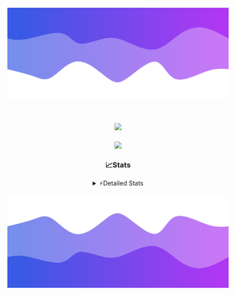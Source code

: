 ![Header](./header.png)
<div align="center">

<h1 align="center">
  <a href="https://git.io/typing-svg">
    <img src="https://readme-typing-svg.herokuapp.com/?lines=Hello,+There!+%F0%9F%91%8B;This+is+chicho.;Owner+on+Ocean;&center=true&size=25">
  </a>
</h1>
  
<p align="center">
  <img src="https://lanyard.cnrad.dev/api/852683595378196480" />
</p>

### 📈Stats
<details>
    <summary> ⚡Detailed Stats</summary>
    <br/>

<!--START_SECTION:waka-->
![Code Time](http://img.shields.io/badge/Code%20Time-1%2C059%20hrs%2011%20mins-blue)

![Profile Views](http://img.shields.io/badge/Profile%20Views-2-blue)

**🐱 My GitHub Data** 

> 📦 188.9 kB Used in GitHub's Storage 
 > 
> 🏆 0 Contributions in the Year 2025
 > 
> 🚫 Not Opted to Hire
 > 
> 📜 15 Public Repositories 
 > 
> 🔑 13 Private Repositories 
 > 
**I'm a Night 🦉** 

```text
🌞 Morning                24 commits          █░░░░░░░░░░░░░░░░░░░░░░░░   04.50 % 
🌆 Daytime                72 commits          ███░░░░░░░░░░░░░░░░░░░░░░   13.51 % 
🌃 Evening                239 commits         ███████████░░░░░░░░░░░░░░   44.84 % 
🌙 Night                  198 commits         █████████░░░░░░░░░░░░░░░░   37.15 % 
```
📅 **I'm Most Productive on Friday** 

```text
Monday                   28 commits          █░░░░░░░░░░░░░░░░░░░░░░░░   05.25 % 
Tuesday                  115 commits         █████░░░░░░░░░░░░░░░░░░░░   21.58 % 
Wednesday                83 commits          ████░░░░░░░░░░░░░░░░░░░░░   15.57 % 
Thursday                 72 commits          ███░░░░░░░░░░░░░░░░░░░░░░   13.51 % 
Friday                   126 commits         ██████░░░░░░░░░░░░░░░░░░░   23.64 % 
Saturday                 61 commits          ███░░░░░░░░░░░░░░░░░░░░░░   11.44 % 
Sunday                   48 commits          ██░░░░░░░░░░░░░░░░░░░░░░░   09.01 % 
```


📊 **This Week I Spent My Time On** 

```text
🕑︎ Time Zone: America/Argentina/Buenos_Aires

💬 Programming Languages: 
TypeScript               14 hrs 17 mins      ████████████████████████░   94.33 % 
JSON                     22 mins             █░░░░░░░░░░░░░░░░░░░░░░░░   02.43 % 
Python                   15 mins             ░░░░░░░░░░░░░░░░░░░░░░░░░   01.74 % 
Other                    6 mins              ░░░░░░░░░░░░░░░░░░░░░░░░░   00.76 % 
JavaScript               3 mins              ░░░░░░░░░░░░░░░░░░░░░░░░░   00.42 % 

🔥 Editors: 
Cursor                   15 hrs 9 mins       █████████████████████████   100.00 % 

🐱‍💻 Projects: 
ocean-backend            15 hrs 9 mins       █████████████████████████   100.00 % 

💻 Operating System: 
Windows                  15 hrs 9 mins       █████████████████████████   100.00 % 
```

**I Mostly Code in JavaScript** 

```text
JavaScript               8 repos             ██████░░░░░░░░░░░░░░░░░░░   24.24 % 
HTML                     7 repos             █████░░░░░░░░░░░░░░░░░░░░   21.21 % 
TypeScript               4 repos             ███░░░░░░░░░░░░░░░░░░░░░░   12.12 % 
Astro                    2 repos             ██░░░░░░░░░░░░░░░░░░░░░░░   06.06 % 
SCSS                     1 repo              █░░░░░░░░░░░░░░░░░░░░░░░░   03.03 % 
```




 Last Updated on 15/02/2025 20:15:19 UTC
<!--END_SECTION:waka-->
</details>

![Footer](./footer.png)

